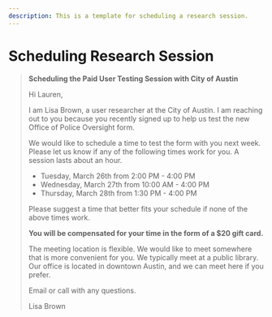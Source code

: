 ```yaml
---
description: This is a template for scheduling a research session.
---
```


# Scheduling Research Session

> **Scheduling the Paid User Testing Session with City of Austin**
>
> Hi Lauren,
>
> I am Lisa Brown, a user researcher at the City of Austin. I am reaching out to you because you recently signed up to help us test the new Office of Police Oversight form.
>
> We would like to schedule a time to test the form with you next week. Please let us know if any of the following times work for you. A session lasts about an hour.
>
> * Tuesday, March 26th from 2:00 PM - 4:00 PM
> * Wednesday, March 27th from 10:00 AM - 4:00 PM
> * Thursday, March 28th from 1:30 PM - 4:00 PM
>
> Please suggest a time that better fits your schedule if none of the above times work.
>
> **You will be compensated for your time in the form of a $20 gift card.**
>
> The meeting location is flexible. We would like to meet somewhere that is more convenient for you. We typically meet at a public library. Our office is located in downtown Austin, and we can meet here if you prefer.
>
> Email or call with any questions.
>
> Lisa Brown


